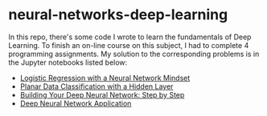 neural-networks-deep-learning
=============================

In this repo, there's some code I wrote to learn the fundamentals of Deep
Learning. To finish an on-line course on this subject, I had to complete 4
programming assignments. My solution to the corresponding problems is in the
Jupyter notebooks listed below:

* [Logistic Regression with a Neural Network Mindset](x)
* [Planar Data Classification with a Hidden Layer](x)
* [Building Your Deep Neural Network: Step by Step](x)
* [Deep Neural Network Application](x)
